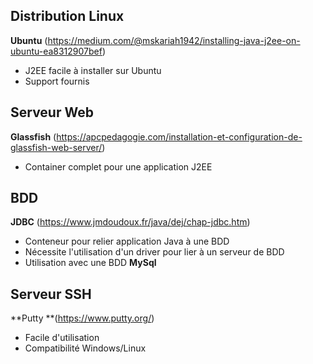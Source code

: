 ## Distribution Linux

**Ubuntu** (https://medium.com/@mskariah1942/installing-java-j2ee-on-ubuntu-ea8312907bef)

* J2EE facile à installer sur Ubuntu
* Support fournis 



## Serveur Web

**Glassfish** (https://apcpedagogie.com/installation-et-configuration-de-glassfish-web-server/)

* Container complet pour une application J2EE



## BDD

**JDBC** (https://www.jmdoudoux.fr/java/dej/chap-jdbc.htm)

* Conteneur pour relier application Java à une BDD
* Nécessite l'utilisation d'un driver pour lier à un serveur de BDD
* Utilisation avec une BDD **MySql**



## Serveur SSH

**Putty **(https://www.putty.org/)

* Facile d'utilisation
* Compatibilité Windows/Linux

